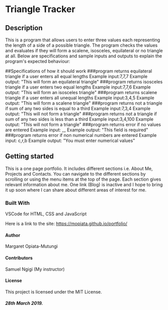 # Triangle Tracker

## Description
This is a program that allows users to enter three values each representing the length of a side of a possible triangle. The program checks the values and evaluates if they will form a scalene, isosceles, equilateral or no triangle at all. Below are specifications and sample inputs and outputs to explain the program's expected behaviour:

##Specifications of how it should work
  ###program returns equilateral triangle if a user enters all equal lengths
      Example input:7,7,7
      Example output: "This will form an equilateral triangle"
  ###program returns isosceles triangle if a user enters two equal lengths
      Example input:7,7,6
      Example output: "This will form an isosceles triangle"
  ###program returns scalene triangle if a user enters all unequal lengths
      Example input:3,4,5
      Example output: "This will form a scalene triangle"
  ###program returns not a triangle if sum of any two sides is equal to a third
      Example input:7,3,4
      Example output: "This will not form a triangle"
  ###program returns not a triangle if sum of any two sides is less than a third
      Example input:3,4,100
      Example output: "This will not form a triangle"
  ###program returns error if no values are entered
      Example input: ,,,
      Example output: "This field is required"
  ###program returns error if non numerical numbers are entered
      Example input: c,r,b
      Example output: "You must enter numerical values"


## Getting started
This is a one page portfolio. It includes different sections i.e. About Me, Projects and Contacts. You can navigate to the different sections by scrolling or using the menu items at the top of the page. Each section gives relevant information about me. One link (Blog) is inactive and I hope to bring it up soon where I can share about different areas of interest for me.

### Built With
VSCode for HTML, CSS and JavaScript

Here is a link to the site: https://mopiata.github.io/portfolio/

#### Author
Margaret Opiata-Mutungi

#### Contributors
Samuel Ngigi (My instructor)

#### License
This project is licensed under the MIT License.

##### 28th March 2019.
